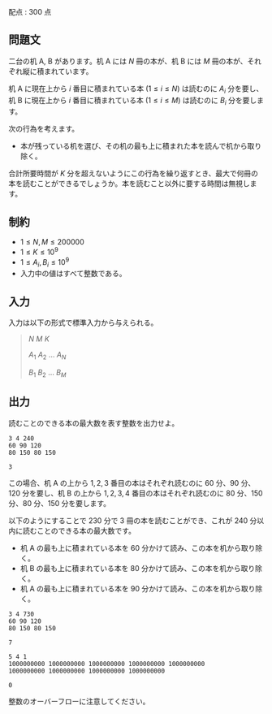 配点 : $300$ 点

## 問題文

二台の机 A, B があります。机 A には $N$ 冊の本が、机 B には $M$ 冊の本が、それぞれ縦に積まれています。

机 A に現在上から $i$ 番目に積まれている本 $(1 \leq i \leq N)$ は読むのに $A_i$ 分を要し、机 B に現在上から $i$ 番目に積まれている本 $(1 \leq i \leq M)$ は読むのに $B_i$ 分を要します。

次の行為を考えます。

- 本が残っている机を選び、その机の最も上に積まれた本を読んで机から取り除く。

合計所要時間が $K$ 分を超えないようにこの行為を繰り返すとき、最大で何冊の本を読むことができるでしょうか。本を読むこと以外に要する時間は無視します。

## 制約

- $1 \leq N, M \leq 200000$
- $1 \leq K \leq 10^9$
- $1 \leq A_i, B_i \leq 10^9$
- 入力中の値はすべて整数である。

## 入力

入力は以下の形式で標準入力から与えられる。

> $N$ $M$ $K$
> 
> $A_1$ $A_2$ $\ldots$ $A_N$
> 
> $B_1$ $B_2$ $\ldots$ $B_M$

## 出力

読むことのできる本の最大数を表す整数を出力せよ。

```input1
3 4 240
60 90 120
80 150 80 150
```

```output1
3
```

この場合、机 A の上から $1,2,3$ 番目の本はそれぞれ読むのに $60$ 分、$90$ 分、$120$ 分を要し、机 B の上から $1,2,3,4$ 番目の本はそれぞれ読むのに $80$ 分、$150$ 分、$80$ 分、$150$ 分を要します。

以下のようにすることで $230$ 分で $3$ 冊の本を読むことができ、これが $240$ 分以内に読むことのできる本の最大数です。

- 机 A の最も上に積まれている本を $60$ 分かけて読み、この本を机から取り除く。
- 机 B の最も上に積まれている本を $80$ 分かけて読み、この本を机から取り除く。
- 机 A の最も上に積まれている本を $90$ 分かけて読み、この本を机から取り除く。

```input2
3 4 730
60 90 120
80 150 80 150
```

```output2
7
```

```input3
5 4 1
1000000000 1000000000 1000000000 1000000000 1000000000
1000000000 1000000000 1000000000 1000000000
```

```output3
0
```

整数のオーバーフローに注意してください。